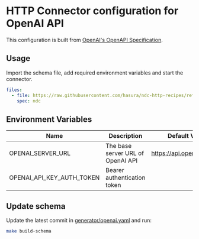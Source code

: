 # HTTP Connector configuration for OpenAI API

This configuration is built from [OpenAI's OpenAPI Specification](https://github.com/openai/openai-openapi).

## Usage

Import the schema file, add required environment variables and start the connector.

```yaml
files:
  - file: https://raw.githubusercontent.com/hasura/ndc-http-recipes/refs/heads/main/recipes/openai/schema/openai.json
    spec: ndc
```

## Environment Variables

| Name                      | Description                       | Default Value             |
| ------------------------- | --------------------------------- | ------------------------- |
| OPENAI_SERVER_URL         | The base server URL of OpenAI API | https://api.openai.com/v1 |
| OPENAI_API_KEY_AUTH_TOKEN | Bearer authentication token       |                           |

## Update schema

Update the latest commit in [generator/openai.yaml](generator/openai.yaml) and run:

```sh
make build-schema
```
